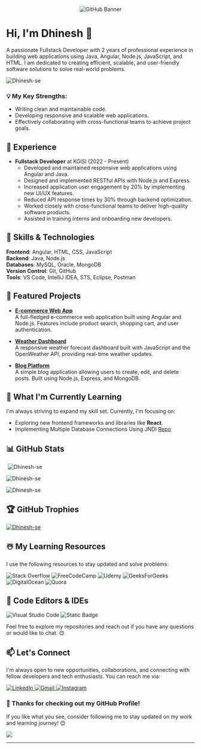 <!-- Add a banner or header image -->
<p align="center">
  <img src="https://git-profile-readme-banner.vercel.app/api/python?username=Dhinesh-se&txt=Full%20Stack%20Developer|%20Software%20Engineer" alt="GitHub Banner">
</p>



# Hi, I'm Dhinesh 👋

A passionate Fullstack Developer with 2 years of professional experience in building web applications using Java, Angular, Node.js, JavaScript, and HTML. I am dedicated to creating efficient, scalable, and user-friendly software solutions to solve real-world problems.

<p align="left"> <img src="https://komarev.com/ghpvc/?username=Dhinesh-se&label=Profile%20views&color=0e75b6&style=flat" alt="Dhinesh-se" /> </p>

### 💡 My Key Strengths:
- Writing clean and maintainable code.
- Developing responsive and scalable web applications.
- Effectively collaborating with cross-functional teams to achieve project goals.

## 📜 Experience

- **Fullstack Developer** at KGISl (2022 - Present)
  - Developed and maintained responsive web applications using Angular and Java.
  - Designed and implemented RESTful APIs with Node.js and Express.
  - Increased application user engagement by 20% by implementing new UI/UX features.
  - Reduced API response times by 30% through backend optimization.
  - Worked closely with cross-functional teams to deliver high-quality software products.
  - Assisted in training interns and onboarding new developers.

## 🔧 Skills & Technologies

**Frontend**: Angular, HTML, CSS, JavaScript  
**Backend**: Java, Node.js  
**Databases**: MySQL, Oracle, MongoDB  
**Version Control**: Git, GitHub  
**Tools**: VS Code, IntelliJ IDEA, STS, Eclipse, Postman

## 🚀 Featured Projects
- [**E-commerce Web App**](https://github.com/Dhinesh-se/ecommerce-app)  
  A full-fledged e-commerce web application built using Angular and Node.js. Features include product search, shopping cart, and user authentication.

- [**Weather Dashboard**](https://github.com/Dhinesh-se/weather-dashboard)  
  A responsive weather forecast dashboard built with JavaScript and the OpenWeather API, providing real-time weather updates.

- [**Blog Platform**](https://github.com/Dhinesh-se/blog-platform)  
  A simple blog application allowing users to create, edit, and delete posts. Built using Node.js, Express, and MongoDB.

## 🌱 What I'm Currently Learning

I'm always striving to expand my skill set. Currently, I'm focusing on:

- Exploring new frontend frameworks and libraries like **React**.
- Implementing Multiple Database Connections Using JNDI [Repo](https://github.com/Dhinesh-Se/MultipleDBConnInSpringBoot)

## 📊 GitHub Stats

<p>&nbsp;<img align="center" src="https://github-readme-stats.vercel.app/api?username=Dhinesh-se&show_icons=true&locale=en&theme=radical" alt="Dhinesh-se" /></p>

<p><img align="center" src="https://github-readme-streak-stats.herokuapp.com/?user=Dhinesh-se&theme=radical" alt="Dhinesh-se" /></p>

<p><img align="center" src="https://github-readme-stats.vercel.app/api/top-langs?username=Dhinesh-se&show_icons=true&locale=en&layout=compact" alt="Dhinesh-se" /></p>

## 🏆 GitHub Trophies
<p align="left"> <a href="https://github.com/ryo-ma/github-profile-trophy"><img src="https://github-profile-trophy.vercel.app/?username=Dhinesh-se&theme=radical" alt="Dhinesh-se" /></a> </p>

## ☃️ My Learning Resources

I use the following resources to stay updated and solve problems:

![Stack Overflow](https://img.shields.io/badge/-Stackoverflow-FE7A16?style=for-the-badge&logo=stack-overflow&logoColor=white)
![FreeCodeCamp](https://img.shields.io/badge/Freecodecamp-%23123.svg?&style=for-the-badge&logo=freecodecamp&logoColor=green)
![Udemy](https://img.shields.io/badge/Udemy-A435F0?style=for-the-badge&logo=Udemy&logoColor=white)
![GeeksForGeeks](https://img.shields.io/badge/GeeksforGeeks-gray?style=for-the-badge&logo=geeksforgeeks&logoColor=35914c)
![DigitalOcean](https://img.shields.io/badge/DO_Community-%230167ff.svg?style=for-the-badge&logo=digitalOcean&logoColor=white)
![Quora](https://img.shields.io/badge/Quora-%23B92B27.svg?style=for-the-badge&logo=Quora&logoColor=white)

## 📄 Code Editors & IDEs

![Visual Studio Code](https://img.shields.io/badge/VS%20Code-0078d7.svg?style=for-the-badge&logo=visual-studio-code&logoColor=white "Visual Studio Code")
![Static Badge](https://img.shields.io/badge/eclipse-marketplace?style=for-the-badge&logo=eclipse-marketplace)


Feel free to explore my repositories and reach out if you have any questions or would like to chat. 😊

## 📫 Let's Connect

I'm always open to new opportunities, collaborations, and connecting with fellow developers and tech enthusiasts. You can reach me via:

<a href="https://www.linkedin.com/in/dhineshse">
    <img src="https://img.shields.io/badge/LinkedIn-0077B5?style=for-the-badge&logo=linkedin&logoColor=white" title="LinkedIn" alt="LinkedIn"/>
</a>

<a href="mailto:elavarasivel1976@gmail.com"> 
    <img src="https://img.shields.io/badge/Gmail-D14836?style=for-the-badge&logo=gmail&logoColor=white" title="Gmail" alt="Gmail"/>
</a> 

<a href="https://www.instagram.com/dnesh_vd"> 
    <img src="https://img.shields.io/badge/Instagram-E4405F?style=for-the-badge&logo=instagram&logoColor=white" title="Instagram" alt="Instagram"/>
</a>

### 🙏 Thanks for checking out my GitHub Profile!
If you like what you see, consider following me to stay updated on my work and learning journey! 😊

![](https://img.shields.io/github/followers/Dhinesh-se?logo=github&style=for-the-badge&color=0891b2&labelColor=1c1917)

---
